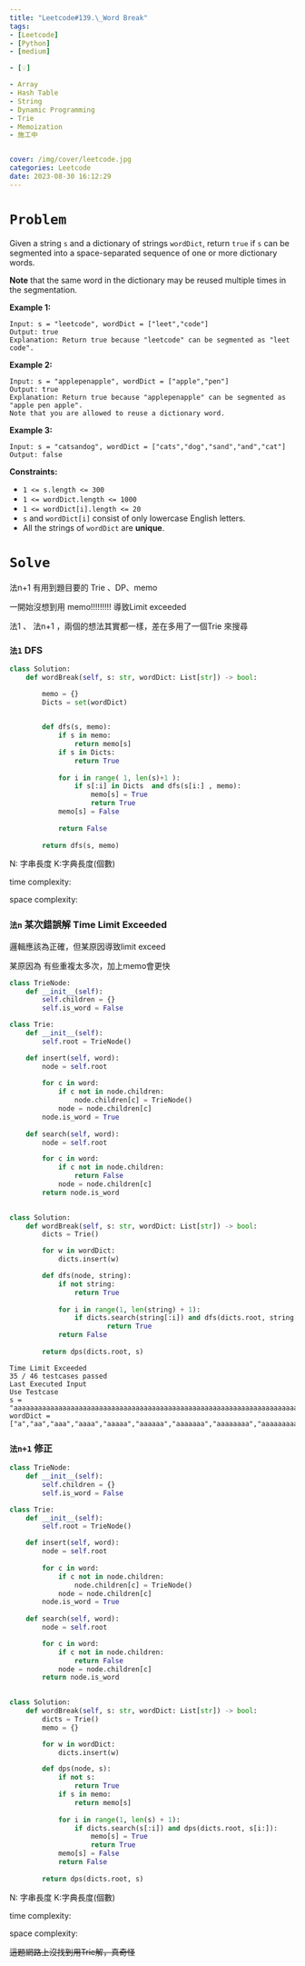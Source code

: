 ```yaml
---
title: "Leetcode#139.\_Word Break"
tags:
- [Leetcode]
- [Python]
- [medium]

- [💡]

- Array
- Hash Table
- String
- Dynamic Programming
- Trie
- Memoization
- 施工中


cover: /img/cover/leetcode.jpg
categories: Leetcode
date: 2023-08-30 16:12:29
---
```

# `Problem`

Given a string `s` and a dictionary of strings `wordDict`, return `true` if `s` can be segmented into a space-separated sequence of one or more dictionary words.

**Note** that the same word in the dictionary may be reused multiple times in the segmentation.

**Example 1:**

```
Input: s = "leetcode", wordDict = ["leet","code"]
Output: true
Explanation: Return true because "leetcode" can be segmented as "leet code".

```

**Example 2:**

```
Input: s = "applepenapple", wordDict = ["apple","pen"]
Output: true
Explanation: Return true because "applepenapple" can be segmented as "apple pen apple".
Note that you are allowed to reuse a dictionary word.

```

**Example 3:**

```
Input: s = "catsandog", wordDict = ["cats","dog","sand","and","cat"]
Output: false

```

**Constraints:**

- `1 <= s.length <= 300`
- `1 <= wordDict.length <= 1000`
- `1 <= wordDict[i].length <= 20`
- `s` and `wordDict[i]` consist of only lowercase English letters.
- All the strings of `wordDict` are **unique**.

# `Solve`

法n+1 有用到題目要的 Trie 、DP、memo

一開始沒想到用 memo!!!!!!!!!  導致Limit exceeded

法1 、 法n+1 ，兩個的想法其實都一樣，差在多用了一個Trie 來搜尋

### `法1` DFS

```python
class Solution:
    def wordBreak(self, s: str, wordDict: List[str]) -> bool:

        memo = {}
        Dicts = set(wordDict)
        

        def dfs(s, memo):
            if s in memo:
                return memo[s]
            if s in Dicts:
                return True
            
            for i in range( 1, len(s)+1 ):
                if s[:i] in Dicts  and dfs(s[i:] , memo):
                    memo[s] = True
                    return True
            memo[s] = False
            
            return False
        
        return dfs(s, memo)
```

N: 字串長度   K:字典長度(個數)

time complexity: 

space complexity:

### `法n` 某次錯誤解 Time Limit Exceeded

邏輯應該為正確，但某原因導致limit exceed

某原因為 有些重複太多次，加上memo會更快

```python
class TrieNode:
    def __init__(self):
        self.children = {}
        self.is_word = False

class Trie:
    def __init__(self):
        self.root = TrieNode()

    def insert(self, word):
        node = self.root
        
        for c in word:
            if c not in node.children:
                node.children[c] = TrieNode()
            node = node.children[c]
        node.is_word = True
    
    def search(self, word):
        node = self.root

        for c in word:
            if c not in node.children:
                return False
            node = node.children[c]
        return node.is_word

    
class Solution:
    def wordBreak(self, s: str, wordDict: List[str]) -> bool:
        dicts = Trie()

        for w in wordDict:
            dicts.insert(w)

        def dfs(node, string):
            if not string:
                return True
            
            for i in range(1, len(string) + 1):
                if dicts.search(string[:i]) and dfs(dicts.root, string[i:]):
                        return True
            return False
        
        return dps(dicts.root, s)
```

```
Time Limit Exceeded
35 / 46 testcases passed
Last Executed Input
Use Testcase
s =
"aaaaaaaaaaaaaaaaaaaaaaaaaaaaaaaaaaaaaaaaaaaaaaaaaaaaaaaaaaaaaaaaaaaaaaaaaaaaaaaaaaaaaaaaaaaaaaaaaaaaaaaaaaaaaaaaaaaaaaaaaaaaaaaaaaaaaaaaaaaaaaaaaaaaaab"
wordDict =
["a","aa","aaa","aaaa","aaaaa","aaaaaa","aaaaaaa","aaaaaaaa","aaaaaaaaa","aaaaaaaaaa"]
```

### `法n+1` 修正

```python
class TrieNode:
    def __init__(self):
        self.children = {}
        self.is_word = False

class Trie:
    def __init__(self):
        self.root = TrieNode()

    def insert(self, word):
        node = self.root
        
        for c in word:
            if c not in node.children:
                node.children[c] = TrieNode()
            node = node.children[c]
        node.is_word = True
    
    def search(self, word):
        node = self.root

        for c in word:
            if c not in node.children:
                return False
            node = node.children[c]
        return node.is_word

    
class Solution:
    def wordBreak(self, s: str, wordDict: List[str]) -> bool:
        dicts = Trie()
        memo = {}

        for w in wordDict:
            dicts.insert(w)

        def dps(node, s):
            if not s:
                return True
            if s in memo:
                return memo[s]
            
            for i in range(1, len(s) + 1):
                if dicts.search(s[:i]) and dps(dicts.root, s[i:]):
                    memo[s] = True
                    return True
            memo[s] = False
            return False
        
        return dps(dicts.root, s)

```

N: 字串長度   K:字典長度(個數)

time complexity: 

space complexity:

~~這題網路上沒找到用Trie解，真奇怪~~